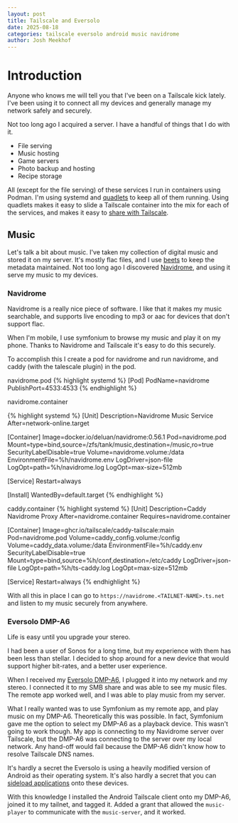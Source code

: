 ```yaml
---
layout: post
title: Tailscale and Eversolo
date: 2025-08-18
categories: tailscale eversolo android music navidrome
author: Josh Meekhof
---
```


# Introduction

Anyone who knows me will tell you that I've been on a Tailscale kick lately.
I've been using it to connect all my devices and generally manage my network safely and securely.

Not too long ago I acquired a server.
I have a handful of things that I do with it.

- File serving
- Music hosting
- Game servers
- Photo backup and hosting
- Recipe storage

All (except for the file serving) of these services I run in containers using Podman.
I'm using systemd and [quadlets][quadlets] to keep all of them running.
Using quadlets makes it easy to slide a Tailscale container into the mix for each of the services, and makes it easy to [share with Tailscale][tailscale-share].

## Music

Let's talk a bit about music.
I've taken my collection of digital music and stored it on my server.
It's mostly flac files, and I use [beets][beets-io] to keep the metadata maintained.
Not too long ago I discovered [Navidrome][navidrome], and using it serve my music to my devices.

### Navidrome

Navidrome is a really nice piece of software.
I like that it makes my music searchable, and supports live encoding to mp3 or aac for devices that don't support flac.

When I'm mobile, I use symfonium to browse my music and play it on my phone.
Thanks to Navidrome and Tailscale it's easy to do this securely.

To accomplish this I create a pod for navidrome and run navidrome, and caddy (with the talescale plugin) in the pod.

navidrome.pod
{% highlight systemd %}
[Pod]
PodName=navidrome
PublishPort=4533:4533
{% endhighlight %}

navidrome.container

{% highlight systemd %}
[Unit]
Description=Navidrome Music Service
After=network-online.target

[Container]
Image=docker.io/deluan/navidrome:0.56.1
Pod=navidrome.pod
Mount=type=bind,source=/zfs/tank/music,destination=/music,ro=true
SecurityLabelDisable=true
Volume=navidrome.volume:/data
EnvironmentFile=%h/navidrome.env
LogDriver=json-file
LogOpt=path=%h/navidrome.log
LogOpt=max-size=512mb

[Service]
Restart=always

[Install]
WantedBy=default.target
{% endhighlight %}

caddy.container
{% highlight systemd %}
[Unit]
Description=Caddy Navidrome Proxy
After=navidrome.container
Requires=navidrome.container

[Container]
Image=ghcr.io/tailscale/caddy-tailscale:main
Pod=navidrome.pod
Volume=caddy_config.volume:/config
Volume=caddy_data.volume:/data
EnvironmentFile=%h/caddy.env
SecurityLabelDisable=true
Mount=type=bind,source=%h/conf,destination=/etc/caddy
LogDriver=json-file
LogOpt=path=%h/ts-caddy.log
LogOpt=max-size=512mb

[Service]
Restart=always
{% endhighlight %}

With all this in place I can go to `https://navidrome.<TAILNET-NAME>.ts.net`
and listen to my music securely from anywhere.

### Eversolo DMP-A6

Life is easy until you upgrade your stereo.

I had been a user of Sonos for a long time, but my experience with them has
been less than stellar.
I decided to shop around for a new device that would
support higher bit-rates, and a better user experience.

When I received my [Eversolo DMP-A6][dmp-a6], I plugged it into my network and
my stereo.
I connected it to my SMB share and was able to see my music files.
The remote app worked well, and I was able to play music from my server.

What I really wanted was to use Symfonium as my remote app, and play music on
my DMP-A6.
Theoretically this was possible.
In fact, Symfonium gave me the option to select my DMP-A6 as a playback device.
This wasn't going to work though.
My app is connecting to my Navidrome server over Tailscale, but the DMP-A6 was
connecting to the server over my local network.
Any hand-off would fail because the DMP-A6 didn't know how to resolve Tailscale
DNS names.

It's hardly a secret the Eversolo is using a heavily modified version of
Android as their operating system.
It's also hardly a secret that you can [sideload applications][sideload] onto
these devices.

With this knowledge I installed the Android Tailscale client onto my DMP-A6,
joined it to my tailnet, and tagged it.
Added a grant that allowed the `music-player` to communicate with the
`music-server`, and it worked.

[quadlets]: https://podman-desktop.io/blog/podman-quadlet
[sideload]: https://www.eversolo.com/Support/support_guide/guide_target/J7gTZpYWB63eq7k9e%5Bld%5D3ulg%3D%3D.html
[tailscale-share]: https://tailscale.com/kb/1084/sharing
[dmp-a6]: https://www.eversolo.com/Product/product_detail/J7gTZpYWB63eq7k9e%5Bld%5D3ulg%3D%3D.html
[navidrome]: https://www.navidrome.org/
[beets-io]: https://beets.io/
